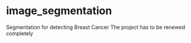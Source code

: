 # image_segmentation
Segmentation for detecting Breast Cancer
The project has to be renewed completely
